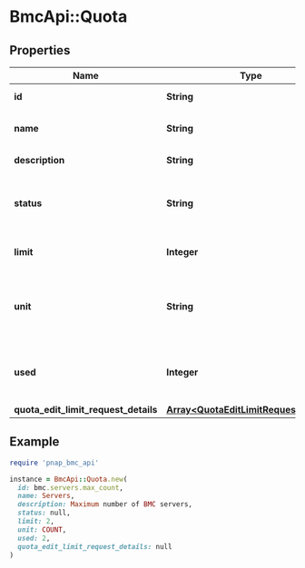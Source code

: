 # BmcApi::Quota

## Properties

| Name | Type | Description | Notes |
| ---- | ---- | ----------- | ----- |
| **id** | **String** | The ID of the Quota. |  |
| **name** | **String** | The name of the Quota. |  |
| **description** | **String** | The Quota description. |  |
| **status** | **String** | The status of the quota resource usage. |  |
| **limit** | **Integer** | The limit set for the quota. |  |
| **unit** | **String** | Unit of the quota type. Supported values are &#39;COUNT&#39; and &#39;GB&#39;. |  |
| **used** | **Integer** | The quota used expressed as a number. |  |
| **quota_edit_limit_request_details** | [**Array&lt;QuotaEditLimitRequestDetails&gt;**](QuotaEditLimitRequestDetails.md) |  | [readonly] |

## Example

```ruby
require 'pnap_bmc_api'

instance = BmcApi::Quota.new(
  id: bmc.servers.max_count,
  name: Servers,
  description: Maximum number of BMC servers,
  status: null,
  limit: 2,
  unit: COUNT,
  used: 2,
  quota_edit_limit_request_details: null
)
```

